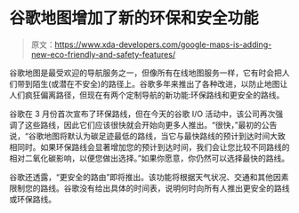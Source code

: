 # 谷歌地图增加了新的环保和安全功能

> 原文：<https://www.xda-developers.com/google-maps-is-adding-new-eco-friendly-and-safety-features/>

谷歌地图是最受欢迎的导航服务之一，但像所有在线地图服务一样，它有时会把人们带到陌生(或潜在不安全)的路径上。谷歌多年来推出了各种改进，以防止地图让人们疯狂偏离路径，但现在有两个定制导航的新功能:环保路线和更安全的路线。

谷歌在 3 月份首次宣布了环保路线，但在今天的谷歌 I/O 活动中，该公司再次强调了这些路线，因此它们应该很快就会开始向更多人推出。“很快，”最初的公告说，“谷歌地图将默认为碳足迹最低的路线，当它与最快路线的预计到达时间大致相同时。如果环保路线会显著增加您的预计到达时间，我们会让您比较不同路线的相对二氧化碳影响，以便您做出选择。”如果你愿意，你仍然可以选择最快的路线。

谷歌还透露，“更安全的路由”即将推出。该功能将根据天气状况、交通和其他因素限制您的路线。谷歌没有给出具体的时间表，说明何时向所有人推出更安全的路线或环保路线。